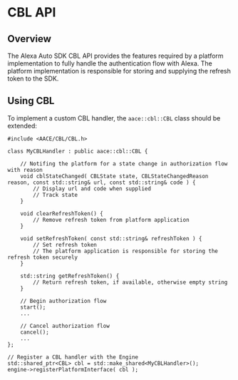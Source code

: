 # CBL API

## Overview

The Alexa Auto SDK CBL API provides the features required by a platform implementation to fully handle the authentication flow with Alexa. The platform implementation is responsible for storing and supplying the refresh token to the SDK.

## Using CBL

To implement a custom CBL handler, the `aace::cbl::CBL` class should be extended:

    #include <AACE/CBL/CBL.h>

    class MyCBLHandler : public aace::cbl::CBL {

        // Notifing the platform for a state change in authorization flow with reason
        void cblStateChanged( CBLState state, CBLStateChangedReason reason, const std::string& url, const std::string& code ) {
            // Display url and code when supplied
            // Track state
        }

        void clearRefreshToken() {
            // Remove refresh token from platform application
        }

        void setRefreshToken( const std::string& refreshToken ) {
            // Set refresh token
            // The platform application is responsible for storing the refresh token securely
        }

        std::string getRefreshToken() {
            // Return refresh token, if available, otherwise empty string
        }

        // Begin authorization flow
        start();
        ...

        // Cancel authorization flow
        cancel();
        ...
    };

    // Register a CBL handler with the Engine
    std::shared_ptr<CBL> cbl = std::make_shared<MyCBLHandler>();
    engine->registerPlatformInterface( cbl );